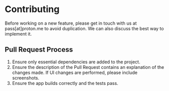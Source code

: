 # Contributing

Before working on a new feature, please get in touch with us at pass[at]proton.me to avoid duplication.
We can also discuss the best way to implement it.

## Pull Request Process

1. Ensure only essential dependencies are added to the project.
2. Ensure the description of the Pull Request contains an explanation of the changes made. If UI changes are performed, please include screenshots.
3. Ensure the app builds correctly and the tests pass.

